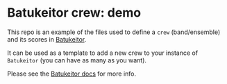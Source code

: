 # Batukeitor crew: demo

This repo is an example of the files used to define a `crew` (band/ensemble) and its scores in [Batukeitor](https://github.com/clvLabs/batukeitor).

It can be used as a template to add a new crew to your instance of `Batukeitor` (you can have as many as you want).

Please see the [Batukeitor docs](https://github.com/clvLabs/batukeitor/tree/master/resources/docs/index.md) for more info.
